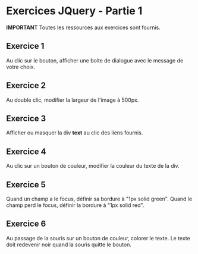 # Exercices JQuery - Partie 1

**IMPORTANT**
Toutes les ressources aux exercices sont fournis.

## Exercice 1
Au clic sur le bouton, afficher une boite de dialogue avec le message de votre choix.

## Exercice 2
Au double clic, modifier la largeur de l'image à 500px.

## Exercice 3
Afficher ou masquer la div **text** au clic des liens fournis.

## Exercice 4
Au clic sur un bouton de couleur, modifier la couleur du texte de la div.

## Exercice 5
Quand un champ a le focus, définir sa bordure à "1px solid green". Quand le champ perd le focus, définir la bordure à "1px solid red".

## Exercice 6
Au passage de la souris sur un bouton de couleur, colorer le texte. Le texte doit redevenir noir quand la souris quitte le bouton.
